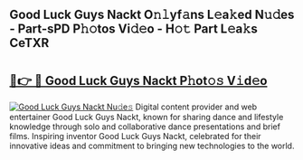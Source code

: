 ## Good Luck Guys Nackt O𝚗𝚕yf𝚊ns L𝚎a𝚔ed N𝚞𝚍es - Part-sPD P𝚑𝚘tos Vi𝚍𝚎o - H𝚘𝚝 Part L𝚎a𝚔s CeTXR

# <h2><a href="http://kfdf9s.oniu.top/?m=Good+Luck+Guys+Nackt">🔗👉 🔴 Good Luck Guys Nackt P𝚑ot𝚘𝚜 V𝚒d𝚎o</a></h2>

[![Good Luck Guys Nackt Nu𝚍e𝚜](https://i.imgur.com/0qMVB7G.gif)](http://kfdf9s.oniu.top/?m=Good+Luck+Guys+Nackt)
Digital content provider and web entertainer Good Luck Guys Nackt, known for sharing dance and lifestyle knowledge through solo and collaborative dance presentations and brief films. Inspiring inventor Good Luck Guys Nackt, celebrated for their innovative ideas and commitment to bringing new technologies to the world.  
